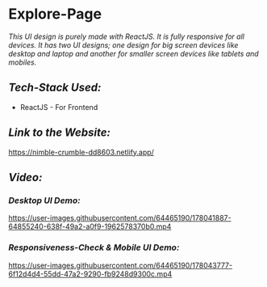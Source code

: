 # Explore-Page

*This UI design is purely made with ReactJS. It is fully responsive for all devices. It has two UI designs; one design for big screen devices like desktop and laptop and another for smaller screen devices like tablets and mobiles.*

 ## *Tech-Stack Used:*
 * ReactJS - For Frontend
 
 ## *Link to the Website:*
https://nimble-crumble-dd8603.netlify.app/

## *Video:*

### *Desktop UI Demo:*
https://user-images.githubusercontent.com/64465190/178041887-64855240-638f-49a2-a0f9-1962578370b0.mp4


### *Responsiveness-Check & Mobile UI Demo:*
https://user-images.githubusercontent.com/64465190/178043777-6f12d4d4-55dd-47a2-9290-fb9248d9300c.mp4




